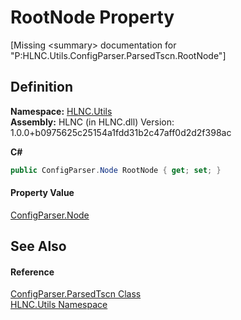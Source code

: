 # RootNode Property


\[Missing &lt;summary&gt; documentation for "P:HLNC.Utils.ConfigParser.ParsedTscn.RootNode"\]



## Definition
**Namespace:** <a href="N_HLNC_Utils">HLNC.Utils</a>  
**Assembly:** HLNC (in HLNC.dll) Version: 1.0.0+b0975625c25154a1fdd31b2c47aff0d2d2f398ac

**C#**
``` C#
public ConfigParser.Node RootNode { get; set; }
```



#### Property Value
<a href="T_HLNC_Utils_ConfigParser_Node">ConfigParser.Node</a>

## See Also


#### Reference
<a href="T_HLNC_Utils_ConfigParser_ParsedTscn">ConfigParser.ParsedTscn Class</a>  
<a href="N_HLNC_Utils">HLNC.Utils Namespace</a>  
